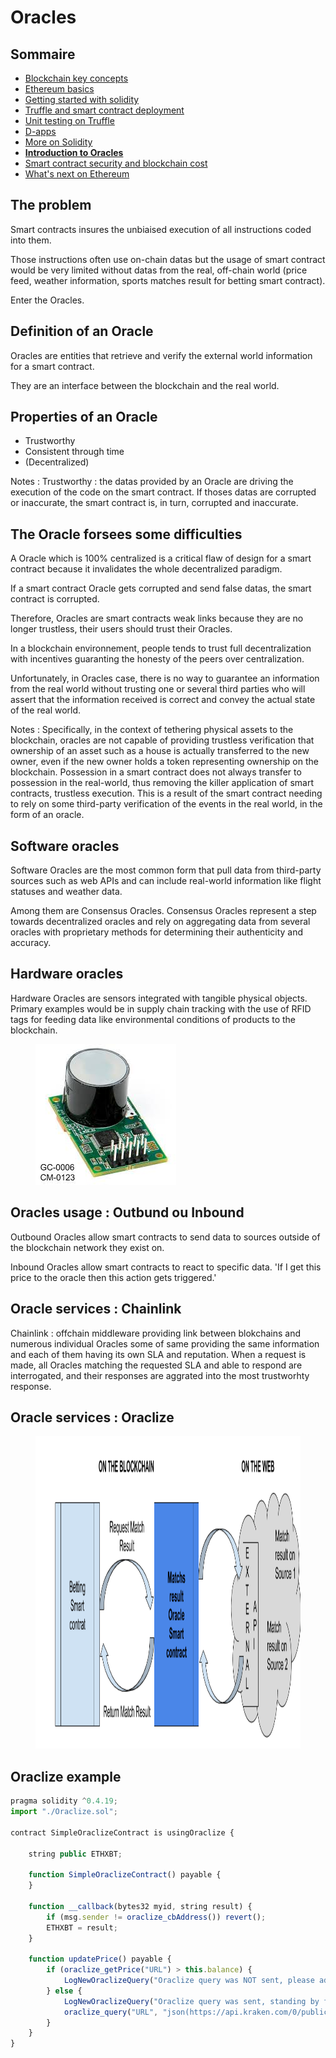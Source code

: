 # Oracles

<!-- .slide: class="page-title" -->



## Sommaire

<!-- .slide: class="toc" -->

- [Blockchain key concepts](#/1)
- [Ethereum basics](#/2)
- [Getting started with solidity](#/3)
- [Truffle and smart contract deployment](#/4)
- [Unit testing on Truffle](#/5)
- [D-apps](#/6)
- [More on Solidity](#/7)
- **[Introduction to Oracles](#/8)**
- [Smart contract security and blockchain cost](#/9)
- [What's next on Ethereum](#/10)



## The problem

Smart contracts insures the unbiaised execution of all instructions coded into them.

<!-- .element style="margin-top:50px"-->
Those instructions often use on-chain datas but the usage of smart contract would be very limited without datas from the real, off-chain world (price feed, weather information, sports matches result for betting smart contract). 

<!-- .element style="margin-top:50px"-->
Enter the Oracles.



## Definition of an Oracle

<!-- .element style="margin-top:50px"-->
Oracles are entities that retrieve and verify the external world information for a smart contract.

<!-- .element style="margin-top:50px"-->
They are an interface between the blockchain and the real world.



## Properties of an Oracle

- Trustworthy
- Consistent through time
- (Decentralized)

Notes : 
Trustworthy : the datas provided by an Oracle are driving the execution of the code on the smart contract. If thoses datas are corrupted or inaccurate, the smart contract is, in turn, corrupted and inaccurate. 


## The Oracle forsees some difficulties

A Oracle which is 100% centralized is a critical flaw of design for a smart contract because it  invalidates the whole decentralized paradigm.

<!-- .element style="margin-top:50px"-->
If a smart contract Oracle gets corrupted and send false datas, the smart contract is corrupted.

<!-- .element style="margin-top:50px"-->
Therefore, Oracles are smart contracts weak links because they are no longer trustless, their users should trust their Oracles.

<!-- .element style="margin-top:50px"-->
In a blockchain environnement, people tends to trust full decentralization with incentives guaranting the honesty of the peers over centralization.

<!-- .element style="margin-top:50px"-->
Unfortunately, in Oracles case, there is no way to guarantee an information from the real world without trusting one or several third parties who will assert that the information received is correct and convey the actual state of the real world. 

Notes :
Specifically, in the context of tethering physical assets to the blockchain, oracles are not capable of providing trustless verification that ownership of an asset such as a house is actually transferred to the new owner, even if the new owner holds a token representing ownership on the blockchain. Possession in a smart contract does not always transfer to possession in the real-world, thus removing the killer application of smart contracts, trustless execution. This is a result of the smart contract needing to rely on some third-party verification of the events in the real world, in the form of an oracle.



## Software oracles

Software Oracles are the most common form that pull data from third-party sources such as web APIs and can include real-world information like flight statuses and weather data.

<!-- .element style="margin-top:50px"-->
Among them are Consensus Oracles. 
Consensus Oracles represent a step towards decentralized oracles and rely on aggregating data from several oracles with proprietary methods for determining their authenticity and accuracy.



## Hardware oracles

Hardware Oracles are sensors integrated with tangible physical objects. Primary examples would be in supply chain tracking with the use of RFID tags for feeding data like environmental conditions of products to the blockchain.

<!-- .element style="margin-top:50px"-->
<figure> 
    <img src="ressources/sensor.jpg" alt="hardware oracles"/>
</figure>



## Oracles usage :  Outbund ou Inbound 

Outbound Oracles allow smart contracts to send data to sources outside of the blockchain network they exist on.

<!-- .element style="margin-top:50px"-->
Inbound Oracles allow smart contracts to react to specific data. 'If I get this price to the oracle then this action gets triggered.'



## Oracle services : Chainlink

Chainlink : offchain middleware providing link between blokchains and numerous individual Oracles some of same providing the same information and each of them having its own SLA and reputation. When a request is made, all Oracles matching the requested SLA and able to respond are interrogated, and their responses are aggrated into the most trustworhty response.



## Oracle services : Oraclize 

<figure> 
    <img src="ressources/oracle.png" alt="oracle" height="500px"/>
</figure>



## Oraclize example

```Javascript
pragma solidity ^0.4.19;
import "./Oraclize.sol";

contract SimpleOraclizeContract is usingOraclize {

    string public ETHXBT;

    function SimpleOraclizeContract() payable {
    }

    function __callback(bytes32 myid, string result) {
        if (msg.sender != oraclize_cbAddress()) revert();
        ETHXBT = result;
    }

    function updatePrice() payable {
        if (oraclize_getPrice("URL") > this.balance) {
            LogNewOraclizeQuery("Oraclize query was NOT sent, please add some ETH to cover for the query fee");
        } else {
            LogNewOraclizeQuery("Oraclize query was sent, standing by for the answer..");
            oraclize_query("URL", "json(https://api.kraken.com/0/public/Ticker?pair=ETHXBT).result.XETHXXBT.c.0");
        }
    }
}
```